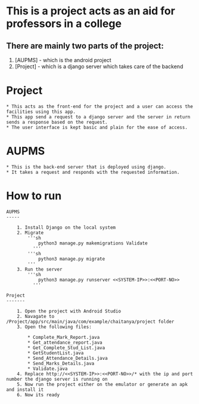 This is a project acts as an aid for professors in a college
============================================================

There are mainly two parts of the project:
------------------------------------------

1. [AUPMS] - which is the android project
2. [Project] - which is a django server which takes care of the backend


Project
=======

	* This acts as the front-end for the project and a user can access the facilities using this app.
	* This app send a request to a django server and the server in return sends a response based on the request.
	* The user interface is kept basic and plain for the ease of access.

AUPMS
=====
	
	* This is the back-end server that is deployed using django.
	* It takes a request and responds with the requested information.

How to run
==========

	AUPMS
	-----
		
		1. Install Django on the local system
		2. Migrate
			'''sh 
				python3 manage.py makemigrations Validate 
			  '''
			'''sh 
				python3 manage.py migrate
			'''
		3. Run the server
			'''sh 
				python3 manage.py runserver <<SYSTEM-IP>>:<<PORT-NO>> 
			  '''
	
	Project
	-------
		
		1. Open the project with Android Studio
		2. Navagate to /Project/app/src/main/java/com/example/chaitanya/project folder
		3. Open the following files:
			
			* Complete_Mark_Report.java
			* Get_attendance_report.java
			* Get_Complete_Stud_List.java
			* GetStudentList.java
			* Send_Attendance_Details.java
			* Send_Marks_Details.java
			* Validate.java
		4. Replace http://<<SYSTEM-IP>>:<<PORT-NO>>/* with the ip and port number the django server is running on
		5. Now run the project either on the emulator or generate an apk and install it
		6. Now its ready
